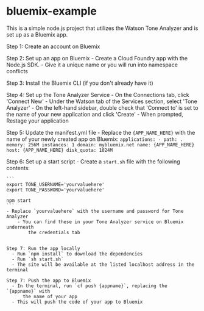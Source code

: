 # bluemix-example
This is a simple node.js project that utilizes the Watson Tone Analyzer and is 
set up as a Bluemix app.

Step 1: Create an account on Bluemix

Step 2: Set up an app on Bluemix
	- Create a Cloud Foundry app with the Node.js SDK.
	- Give it a unique name or you will run into namespace conflicts

Step 3: Install the Bluemix CLI (if you don't already have it)


Step 4: Set up the Tone Analyzer Service
	- On the Connections tab, click 'Connect New'
	- Under the Watson tab of the Services section, select 'Tone Analyzer'
	- On the left-hand sidebar, double check that 'Connect to' is set to the name
		of your new application and click 'Create'
	- When prompted, Restage your application

Step 5: Update the manifest.yml file
	- Replace the `{APP_NAME_HERE}` with the name of your newly created app on
		Bluemix:
		```
		applications:
		- path: .
		  memory: 256M
		  instances: 1
		  domain: mybluemix.net
		  name: {APP_NAME_HERE}
		  host: {APP_NAME_HERE}
		  disk_quota: 1024M
		```

Step 6: Set up a start script
	- Create a `start.sh` file with the following contents:

	```
	export TONE_USERNAME='yourvaluehere'
	export TONE_PASSWORD='yourvaluehere'

	npm start
	```
	- Replace `yourvaluehere` with the username and password for Tone Analyzer
		- You can find these in your Tone Analyzer service on Bluemix underneath
			the credentials tab
  ```

Step 7: Run the app locally
	- Run `npm install` to download the dependencies
	- Run `sh start.sh`
	- The site will be available at the listed localhost address in the terminal

Step 7: Push the app to Bluemix
	- In the terminal, run `cf push {appname}`, replacing the `{appname}` with
		the name of your app
	- This will push the code of your app to Bluemix
